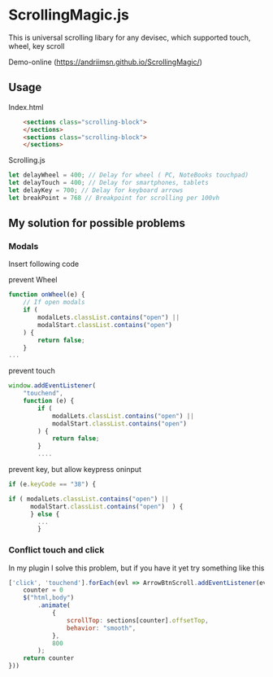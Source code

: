 # ScrollingMagic.js

This is universal scrolling libary for any devisec, which supported touch, wheel, key scroll

Demo-online (https://andriimsn.github.io/ScrollingMagic/)

## Usage

Index.html

```html
    <sections class="scrolling-block">
    </sections>
    <sections class="scrolling-block">
    </sections>
```

Scrolling.js

```javascript
let delayWheel = 400; // Delay for wheel ( PC, NoteBooks touchpad)
let delayTouch = 400; // Delay for smartphones, tablets
let delayKey = 700; // Delay for keyboard arrows
let breakPoint = 768 // Breakpoint for scrolling per 100vh
```


## My solution for possible problems

### Modals 

Insert following code 

prevent Wheel

```javascript
function onWheel(e) {
    // If open modals
    if (
        modalLets.classList.contains("open") ||
        modalStart.classList.contains("open")
    ) {
        return false;
    }
...
```

prevent touch

```javascript
window.addEventListener(
    "touchend",
    function (e) {
        if (
            modalLets.classList.contains("open") ||
            modalStart.classList.contains("open")
        ) {
            return false;
        }
        ....
```

prevent key, but allow keypress oninput

```javascript
if (e.keyCode == "38") {

if ( modalLets.classList.contains("open") ||
      modalStart.classList.contains("open")  ) {
      } else {
        ...
        }
```

### Conflict touch and click

In my plugin I solve this problem, but if you have it yet try something like this

```javascript
['click', 'touchend'].forEach(evl => ArrowBtnScroll.addEventListener(evl, () => {
    counter = 0
    $("html,body")
        .animate(
            {
                scrollTop: sections[counter].offsetTop,
                behavior: "smooth",
            },
            800
        );
    return counter
}))


```
